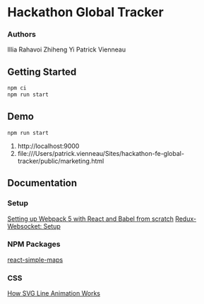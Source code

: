 # Hackathon Global Tracker

### Authors
Illia Rahavoi
Zhiheng Yi
Patrick Vienneau

## Getting Started

```js
npm ci
npm run start
```

## Demo
`npm run start`

1. http://localhost:9000
2. file:///Users/patrick.vienneau/Sites/hackathon-fe-global-tracker/public/marketing.html

## Documentation

### Setup
[Setting up Webpack 5 with React and Babel from scratch](https://dev.to/riyanegi/setting-up-webpack-5-with-react-and-babel-from-scratch-2021-271l)
[Redux-Websocket: Setup](https://github.com/giantmachines/redux-websocket#usage)

### NPM Packages
[react-simple-maps](https://www.react-simple-maps.io/examples/basic-annotation/)

### CSS
[How SVG Line Animation Works](https://css-tricks.com/svg-line-animation-works/)
